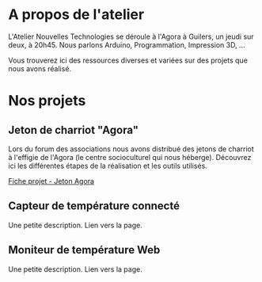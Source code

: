 # A propos de l'atelier

L'Atelier Nouvelles Technologies se déroule à l'Agora à Guilers, un jeudi sur deux, à 20h45.
Nous parlons Arduino, Programmation, Impression 3D, ...

Vous trouverez ici des ressources diverses et variées sur des projets que nous avons réalisé.

# Nos projets


## Jeton de charriot "Agora"

Lors du forum des associations nous avons distribué des jetons de charriot à l'effigie de l'Agora (le centre socioculturel qui nous héberge). Découvrez ici les différentes étapes de la réalisation et les outils utilisés. 

[Fiche projet - Jeton Agora](p_jeton.html)

## Capteur de température connecté

Une petite description. Lien vers la page.

## Moniteur de température Web

Une petite description. Lien vers la page.
